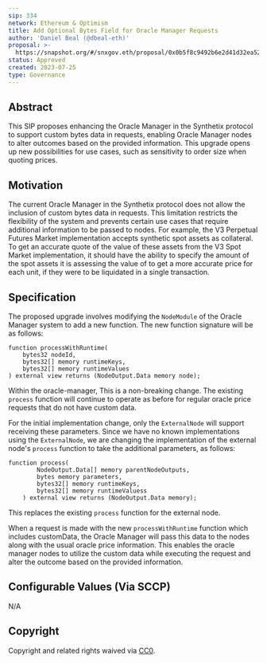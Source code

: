 ```yaml
---
sip: 334
network: Ethereum & Optimism
title: Add Optional Bytes Field for Oracle Manager Requests
author: 'Daniel Beal (@dbeal-eth)'
proposal: >-
  https://snapshot.org/#/snxgov.eth/proposal/0x0b5f8c9492b6e2d41d32ea5289bb7dc5c386caf4461cdbcfd3b3b447401f6e13
status: Approved
created: 2023-07-25
type: Governance
---
```


## Abstract

This SIP proposes enhancing the Oracle Manager in the Synthetix protocol to support custom bytes data in requests, enabling Oracle Manager nodes to alter outcomes based on the provided information. This upgrade opens up new possibilities for use cases, such as sensitivity to order size when quoting prices.

## Motivation

The current Oracle Manager in the Synthetix protocol does not allow the inclusion of custom bytes data in requests. This limitation restricts the flexibility of the system and prevents certain use cases that require additional information to be passed to nodes. For example, the V3 Perpetual Futures Market implementation accepts synthetic spot assets as collateral. To get an accurate quote of the value of these assets from the V3 Spot Market implementation, it should have the ability to specify the amount of the spot assets it is assessing the value of to get a more accurate price for each unit, if they were to be liquidated in a single transaction.

## Specification

The proposed upgrade involves modifying the `NodeModule` of the Oracle Manager system to add a new function. The new function signature will be as follows:

```
function processWithRuntime(
    bytes32 nodeId,
    bytes32[] memory runtimeKeys,
    bytes32[] memory runtimeValues
) external view returns (NodeOutput.Data memory node);
```

Within the oracle-manager, This is a non-breaking change. The existing `process` function will continue to operate as before for regular oracle price requests that do not have custom data.

For the initial implementation change, only the `ExternalNode` will support receiving these parameters. Since we have no known implementations using the `ExternalNode`, we are changing the implementation of the external node's `process` function to take the additional parameters, as follows:

```
function process(
        NodeOutput.Data[] memory parentNodeOutputs,
        bytes memory parameters,
        bytes32[] memory runtimeKeys,
        bytes32[] memory runtimeValuess
    ) external view returns (NodeOutput.Data memory);
```

This replaces the existing `process` function for the external node.

When a request is made with the new `processWithRuntime` function which includes customData, the Oracle Manager will pass this data to the nodes along with the usual oracle price information. This enables the oracle manager nodes to utilize the custom data while executing the request and alter the outcome based on the provided information.

## Configurable Values (Via SCCP)

N/A

## Copyright

Copyright and related rights waived via [CC0](https://creativecommons.org/publicdomain/zero/1.0/).

